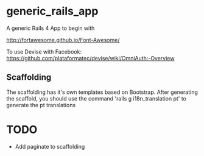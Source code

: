 generic_rails_app
=================

A generic Rails 4 App to begin with


http://fortawesome.github.io/Font-Awesome/

To use Devise with Facebook: https://github.com/plataformatec/devise/wiki/OmniAuth:-Overview

Scaffolding
-----------
The scaffolding has it's own templates based on Bootstrap. After generating the scaffold, you should use the command 'rails g i18n_translation pt' to generate the pt translations

TODO
====
 - Add paginate to scaffolding